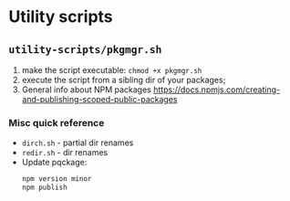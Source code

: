 # Utility scripts

## ```utility-scripts/pkgmgr.sh```

1. make the script executable: ```chmod +x pkgmgr.sh```
2. execute the script from a sibling dir of your packages;
3. General info about NPM packages <https://docs.npmjs.com/creating-and-publishing-scoped-public-packages>

### Misc quick reference

- ```dirch.sh``` - partial dir renames
-  ```redir.sh``` - dir renames
-  Update  pqckage:
    ```bash
    npm version minor
    npm publish
    ```
